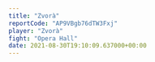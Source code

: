 ```yaml
---
title: "Zvorà"
reportCode: "AP9VBgb76dTW3Fxj"
player: "Zvorà"
fight: "Opera Hall"
date: 2021-08-30T19:10:09.637000+00:00
---
```

